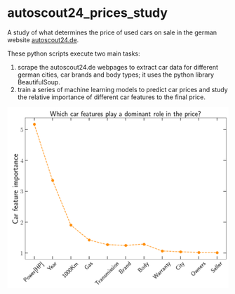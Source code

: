 # autoscout24_prices_study

A study of what determines the price of used cars on sale in the german website [autoscout24.de](https://www.autoscout24.de/).

These python scripts execute two main tasks: 
1. scrape the autoscout24.de webpages to extract car data for different german cities, car brands and body types; it uses the python library BeautifulSoup.
2. train a series of machine learning models to predict car prices and study the relative importance of different car features to the final price.


<img src="fig_store/fig_feature_importances_by_randomization_model_4_random_forest.png" width="900" height=auto />
